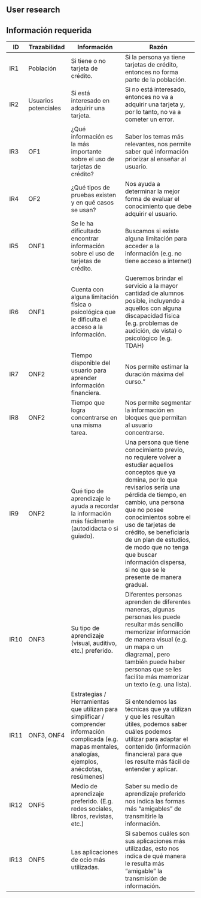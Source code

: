 ## User research

## Información requerida

| ID   | Trazabilidad         | Información                                                                                                                                                   | Razón                                                                                                                                                                                                                                                                                                                                                                                          |
| ---- | -------------------- | ------------------------------------------------------------------------------------------------------------------------------------------------------------- | ---------------------------------------------------------------------------------------------------------------------------------------------------------------------------------------------------------------------------------------------------------------------------------------------------------------------------------------------------------------------------------------------- |
| IR1  | Población            | Si tiene o no tarjeta de crédito.                                                                                                                             | Si la persona ya tiene tarjetas de crédito, entonces no forma parte de la población.                                                                                                                                                                                                                                                                                                           |
| IR2  | Usuarios potenciales | Si está interesado en adquirir una tarjeta.                                                                                                                   | Si no está interesado, entonces no va a adquirir una tarjeta y, por lo tanto, no va a cometer un error.                                                                                                                                                                                                                                                                                        |
| IR3  | OF1                  | ¿Qué información es la más importante sobre el uso de tarjetas de crédito?                                                                                    | Saber los temas más relevantes, nos permite saber qué información priorizar al enseñar al usuario.                                                                                                                                                                                                                                                                                             |
| IR4  | OF2                  | ¿Qué tipos de pruebas existen y en qué casos se usan?                                                                                                         | Nos ayuda a determinar la mejor forma de evaluar el conocimiento que debe adquirir el usuario.                                                                                                                                                                                                                                                                                                 |
| IR5  | ONF1                 | Se le ha dificultado encontrar información sobre el uso de tarjetas de crédito.                                                                               | Buscamos si existe alguna limitación para acceder a la información (e.g. no tiene acceso a internet)                                                                                                                                                                                                                                                                                           |
| IR6  | ONF1                 | Cuenta con alguna limitación física o psicológica que le dificulta el acceso a la información.                                                                | Queremos brindar el servicio a la mayor cantidad de alumnos posible, incluyendo a aquellos con alguna discapacidad física (e.g. problemas de audición, de vista) o psicológico (e.g. TDAH)                                                                                                                                                                                                     |
| IR7  | ONF2                 | Tiempo disponible del usuario para aprender información financiera.                                                                                           | Nos permite estimar la duración máxima del curso.”                                                                                                                                                                                                                                                                                                                                             |
| IR8  | ONF2                 | Tiempo que logra concentrarse en una misma tarea.                                                                                                             | Nos permite segmentar la información en bloques que permitan al usuario concentrarse.                                                                                                                                                                                                                                                                                                          |
| IR9  | ONF2                 | Qué tipo de aprendizaje le ayuda a recordar la información más fácilmente (autodidacta o si guiado).                                                          | Una persona que tiene conocimiento previo, no requiere volver a estudiar aquellos conceptos que ya domina, por lo que revisarlos sería una pérdida de tiempo, en cambio, una persona que no posee conocimientos sobre el uso de tarjetas de crédito, se beneficiaría de un plan de estudios, de modo que no tenga que buscar información dispersa, si no que se le presente de manera gradual. |
| IR10 | ONF3                 | Su tipo de aprendizaje (visual, auditivo, etc.) preferido.                                                                                                    | Diferentes personas aprenden de diferentes maneras, algunas personas les puede resultar más sencillo memorizar información de manera visual (e.g. un mapa o un diagrama), pero también puede haber personas que se les facilite más memorizar un texto (e.g. una lista).                                                                                                                       |
| IR11 | ONF3, ONF4           | Estrategias / Herramientas que utilizan para simplificar / comprender información complicada (e.g. mapas mentales, analogías, ejemplos, anécdotas, resúmenes) | Si entendemos las técnicas que ya utilizan y que les resultan útiles, podemos saber cuáles podemos utilizar para adaptar el contenido (información financiera) para que les resulte más fácil de entender y aplicar.                                                                                                                                                                           |
| IR12 | ONF5                 | Medio de aprendizaje preferido. (E.g. redes sociales, libros, revistas, etc.)                                                                                 | Saber su medio de aprendizaje preferido nos indica las formas más “amigables” de transmitirle la información.                                                                                                                                                                                                                                                                                  |
| IR13 | ONF5                 | Las aplicaciones de ocio más utilizadas.                                                                                                                      | Si sabemos cuáles son sus aplicaciones más utilizadas, esto nos indica de qué manera le resulta más “amigable” la transmisión de información.                                                                                                                                                                                                                                                  |
